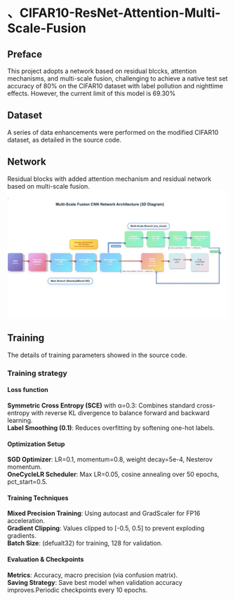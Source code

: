 # 、CIFAR10-ResNet-Attention-Multi-Scale-Fusion
## Preface
This project adopts a network based on residual blccks, attention mechanisms, and multi-scale fusion, challenging to achieve a native test set accuracy of 80% on the CIFAR10 dataset with label pollution and nighttime effects. However, the current limit of this model is 69.30%
## Dataset
A series of data enhancements were performed on the modified CIFAR10 dataset, as detailed in the source code.
## Network
Residual blocks with added attention mechanism and residual network based on multi-scale fusion.
![img.png](resouces/network.png)
## Training
The details of training parameters showed in the source code.
### Training strategy
#### Loss function
**Symmetric Cross Entropy (SCE)** with α=0.3: Combines standard cross-entropy with reverse KL divergence to balance forward and backward learning.  
**Label Smoothing (0.1)**: Reduces overfitting by softening one-hot labels.
#### Optimization Setup
**SGD Optimizer**: LR=0.1, momentum=0.8, weight decay=5e-4, Nesterov momentum.  
**OneCycleLR Scheduler**: Max LR=0.05, cosine annealing over 50 epochs, pct_start=0.5.
#### Training Techniques

**Mixed Precision Training**: Using autocast and GradScaler for FP16 acceleration.  
**Gradient Clipping**: Values clipped to [-0.5, 0.5] to prevent exploding gradients.  
**Batch Size**: (defualt32) for training, 128 for validation.

#### Evaluation & Checkpoints

**Metrics**: Accuracy, macro precision (via confusion matrix).  
**Saving Strategy**: Save best model when validation accuracy improves.Periodic checkpoints every 10 epochs.